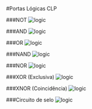 #Portas Lógicas CLP

###NOT
![logic](http://s28.postimg.org/wqthc6snh/image02.jpg)

###AND
![logic](http://s28.postimg.org/odnshitfx/image04.jpg)

###OR
![logic](http://s28.postimg.org/dcsnci171/image03.jpg)

###NAND
![logic](http://s28.postimg.org/fz85tfsel/image06.jpg)

###NOR
![logic](http://s28.postimg.org/9o2yd0r65/image01.jpg)

###XOR (Exclusiva)
![logic](http://s28.postimg.org/rhygeba8d/image05.jpg)

###XNOR (Coincidência)
![logic](http://s28.postimg.org/h6m3lnij1/image07.jpg)

###Circuito de selo
![logic](http://s28.postimg.org/dvxqlrslp/image00.jpg)


